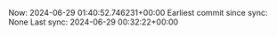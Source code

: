 Now: 2024-06-29 01:40:52.746231+00:00 Earliest commit since sync: None Last sync: 2024-06-29 00:32:22+00:00
